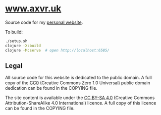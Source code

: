 # www.axvr.uk

Source code for my [personal website](https://www.axvr.uk).

To build:

```sh
./setup.sh
clojure -X:build
clojure -M:serve  # open http://localhost:6585/
```


## Legal

All source code for this website is dedicated to the public domain. A full copy
of the [CC0][] (Creative Commons Zero 1.0 Universal) public domain dedication
can be found in the COPYING file.

The site content is available under the [CC BY-SA 4.0][] (Creative Commons
Attribution-ShareAlike 4.0 International) licence.  A full copy of this licence
can be found in the COPYING file.

[CC0]: https://creativecommons.org/publicdomain/zero/1.0/
[CC BY-SA 4.0]: https://creativecommons.org/licenses/by-sa/4.0/
